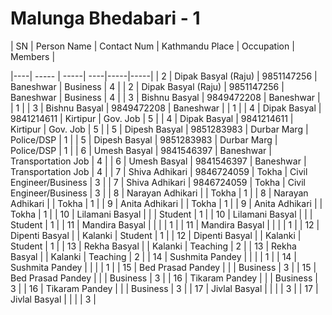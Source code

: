 # Malunga Bhedabari - 1

| SN | Person Name | Contact Num	| Kathmandu Place | Occupation | Members |

|----| ----- | -----| ----|-----|-----|
| 2 | Dipak Basyal (Raju) |  9851147256 |  Baneshwar |  Business |  4 |
| 2 | Dipak Basyal (Raju) |  9851147256 |  Baneshwar |  Business |  4 |
| 3 | Bishnu Basyal |  9849472208 |  Baneshwar |   | 1 |
| 3 | Bishnu Basyal |  9849472208 |  Baneshwar |   | 1 |
| 4 | Dipak Basyal |  9841214611 |  Kirtipur |  Gov. Job |  5 |
| 4 | Dipak Basyal |  9841214611 |  Kirtipur |  Gov. Job |  5 |
| 5 | Dipesh Basyal |  9851283983 |  Durbar Marg |  Police/DSP |  1 |
| 5 | Dipesh Basyal |  9851283983 |  Durbar Marg |  Police/DSP |  1 |
| 6 | Umesh Basyal |  9841546397 |  Baneshwar |  Transportation Job |  4 |
| 6 | Umesh Basyal |  9841546397 |  Baneshwar |  Transportation Job |  4 |
| 7 | Shiva Adhikari |  9846724059 |  Tokha |  Civil Engineer/Business |  3 |
| 7 | Shiva Adhikari |  9846724059 |  Tokha |  Civil Engineer/Business |  3 |
| 8 | Narayan Adhikari |   |  Tokha |  1 |
| 8 | Narayan Adhikari |   |  Tokha |  1 |
| 9 | Anita Adhikari |   |  Tokha |  1 |
| 9 | Anita Adhikari |   |  Tokha |  1 |
| 10 | Lilamani Basyal |   |   |  Student |  1 |
| 10 | Lilamani Basyal |   |   |  Student |  1 |
| 11 | Mandira Basyal |   |   |   |  1 |
| 11 | Mandira Basyal |   |   |   |  1 |
| 12 | Dipenti Basyal |   |  Kalanki |  Student |  1 |
| 12 | Dipenti Basyal |   |  Kalanki |  Student |  1 |
| 13 | Rekha Basyal |   |  Kalanki |  Teaching |  2 |
| 13 | Rekha Basyal |   |  Kalanki |  Teaching |  2 |
| 14 | Sushmita Pandey |   |   |   |  1 |
| 14 | Sushmita Pandey |   |   |   |  1 |
| 15 | Bed Prasad Pandey |   |   |  Business |  3 |
| 15 | Bed Prasad Pandey |   |   |  Business |  3 |
| 16 | Tikaram Pandey |   |   |  Business |  3 |
| 16 | Tikaram Pandey |   |   |  Business |  3 |
| 17 | Jivlal Basyal |   |   |   |  3 |
| 17 | Jivlal Basyal |   |   |   |  3 |
